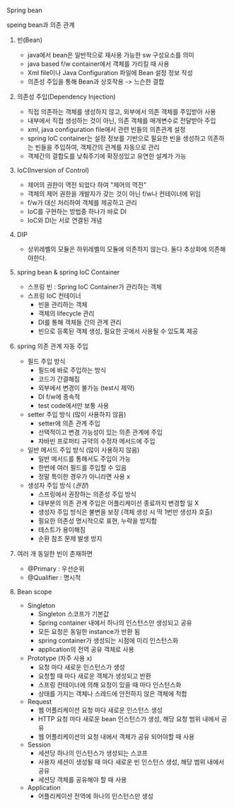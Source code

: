 Spring bean

speing bean과 의존 관계

1. 빈(Bean)
    - java에서 bean은 일반적으로 재사용 가능한 sw 구성요소를 의미
    - java based f/w container에서 객체를 가리킬 때 사용
    - Xml file이나 Java Configuration 파일에 Bean 설정 정보 작성
    - 의존성 주입을 통해 Bean과 상호작용 -> 느슨한 결합

2. 의존성 주입(Dependency Injection)
    - 직접 의존하는 객체를 생성하지 않고, 외부에서 의존 객체를 주입받아 사용
    - 내부에서 직접 생성하는 것이 아닌, 의존 객체를 매개변수로 전달받아 주입
    - xml, java configuration file에서 관련 빈들의 의존관계 설정
    - spring IoC container는 설정 정보를 기반으로 필요한 빈을 생성하고 의존하는 빈들을 주입하여, 객체간의 관계를 자동으로 관리
    - 객체간의 결합도를 낮춰주기에 확장성있고 유연한 설계가 가능

3. IoC(Inversion of Control)
    - 제어의 권한이 역전 되었다 하여 "제어의 역전"
    - 객체의 제어 권한을 개발자가 갖는 것이 아닌 f/w나 컨테이너에 위임
    - f/w가 대신 처리하여 객체를 제공하고 관리
    - IoC를 구현하는 방법중 하나가 바로 DI
    - IoC와 DI는 서로 연결된 개념

4.  DIP
    - 상위레벨의 모듈은 하위레벨의 모듈에 의존하지 않는다. 둘다 추상화에 의존해야한다.


5. spring bean & spring IoC Container
    - 스프링 빈 : Spring IoC Container가 관리하는 객체
    - 스프링 IoC 컨테이너
        - 빈을 관리하는 객체
        - 객체의 lifecycle 관리
        - DI를 통해 객체들 간의 관계 관리
        - 빈으로 등록된 객체 생성, 필요한 곳에서 사용될 수 있도록 제공

6. spring 의존 관계 자동 주입
    - 필드 주입 방식
        - 필드에 바로 주입하는 방식
        - 코드가 간결해짐
        - 외부에서 변경이 불가능 (test시 제약)
        - DI f/w에 종속적
        - test code에서만 보통 사용
    - setter 주입 방식 (많이 사용하지 않음)
        - setter에 의존 관계 주입
        - 선택적이고 변경 가능성이 있는 의존 관계에 주입
        - 자바빈 프로퍼티 규약의 수정자 메서드에 주입
    - 일반 메서드 주입 방식 (많이 사용하지 않음)
        - 일반 메서드를 통해서도 주입이 가능
        - 한번에 여러 필드를 주입할 수 있음
        - 정말 특이한 경우가 아니라면 사용 x
    - 생성자 주입 방식 (*권장*)
        - 스프링에서 권장하는 의존성 주입 방식
        - 대부분의 의존 관계 주입은 어플리케이션 종료까지 변경할 일 X
        - 생성자 주입 방식은 불변을 보장 (객체 생성 시 딱 1번만 생성자 호출)
        - 필요한 의존성 명시적으로 표현, 누락을 방지함
        - 테스트가 용이해짐
        - 순환 참조 문제 발생 방지

7. 여러 개 동일한 빈이 존재하면
    - @Primary : 우선순위
    - @Qualifier : 명시적

8. Bean scope
    - Singleton
        - Singleton 스코프가 기본값
        - Spring container 내에서 하나의 인스턴스만 생성되고 공유
        - 모든 요청은 동일한 instance가 반환 됨
        - spring container가 생성되는 시점에 미리 인스턴스화
        - application의 전역 공유 객체로 사용
    - Prototype (자주 사용 x)
        - 요청 마다 새로운 인스턴스가 생성
        - 요청할 때 마다 새로운 객체가 생성되고 반환
        - 스프링 컨테이너에 의해 요청이 있을 때 마다 인스턴스화
        - 상태를 가지는 객체나 스레드에 안전하지 않은 객체에 적합
    - Request
        - 웹 어플리케이션 요청 마다 새로운 인스턴스 생성
        - HTTP 요청 마다 새로운 bean 인스턴스가 생성, 해당 요청 범위 내에서 공유
        - 웹 어플리케이션의 요청 내에서 객체가 공유 되어야할 때 사용
    - Session
        - 세션당 하나의 인스턴스가 생성되는 스코프
        - 사용자 세션이 생성될 때 마다 새로운 빈 인스턴스 생성, 해당 범위 내에서 공유
        - 세션당 객체를 공유해야 할 때 사용
    - Application
        - 어플리케이션 전역에 하나의 인스턴스만 생성
